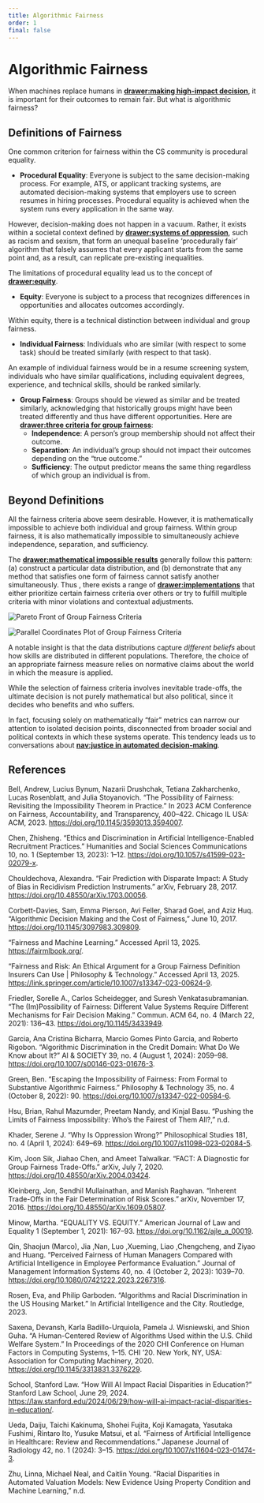 ```yaml
---
title: Algorithmic Fairness
order: 1
final: false
---
```


# Algorithmic Fairness

When machines replace humans in **[drawer:making high-impact decision](high-impact-decision)**, it is important for their outcomes to remain fair. But what is algorithmic fairness?

## Definitions of Fairness

One common criterion for fairness within the CS community is procedural equality.

- **Procedural Equality**: Everyone is subject to the same decision-making process. For example, ATS, or applicant tracking systems, are automated decision-making systems that employers use to screen resumes in hiring processes. Procedural equality is achieved when the system runs every application in the same way.

However, decision-making does not happen in a vacuum. Rather, it exists within a societal context defined by **[drawer:systems of oppression](systems-of-oppression)**, such as racism and sexism, that form an unequal baseline ‘procedurally fair’ algorithm that falsely assumes that every applicant starts from the same point and, as a result, can replicate pre-existing inequalities.

The limitations of procedural equality lead us to the concept of **[drawer:equity](equity)**.

- **Equity**: Everyone is subject to a process that recognizes differences in opportunities and allocates outcomes accordingly.

Within equity, there is a technical distinction between individual and group fairness.

- **Individual Fairness**: Individuals who are similar (with respect to some task) should be treated similarly (with respect to that task).

An example of individual fairness would be in a resume screening system, individuals who have similar qualifications, including equivalent degrees, experience, and technical skills, should be ranked similarly.

- **Group Fairness**: Groups should be viewed as similar and be treated similarly, acknowledging that historically groups might have been treated differently and thus have different opportunities. Here are **[drawer:three criteria for group fairness](three-criteria)**:
  - **Independence**: A person’s group membership should not affect their outcome.
  - **Separation**: An individual’s group should not impact their outcomes depending on the “true outcome.”
  - **Sufficiency**: The output predictor means the same thing regardless of which group an individual is from.

## Beyond Definitions

All the fairness criteria above seem desirable. However, it is mathematically impossible to achieve both individual and group fairness. Within group fairness, it is also mathematically impossible to simultaneously achieve independence, separation, and sufficiency.

The **[drawer:mathematical impossible results](mathematical-impossibility)** generally follow this pattern: (a) construct a particular data distribution, and (b) demonstrate that any method that satisfies one form of fairness cannot satisfy another simultaneously. Thus , there exists a range of **[drawer:implementations](implementations)** that either prioritize certain fairness criteria over others or try to fulfill multiple criteria with minor violations and contextual adjustments.

![Pareto Front of Group Fairness Criteria](/srch-s25/assets/primer-photos/fairness1.png)

![Parallel Coordinates Plot of Group Fairness Criteria](/srch-s25/assets/primer-photos/fairness2.png)

A notable insight is that the data distributions capture _different beliefs_ about how skills are distributed in different populations. Therefore, the choice of an appropriate fairness measure relies on normative claims about the world in which the measure is applied.

While the selection of fairness criteria involves inevitable trade-offs, the ultimate decision is not purely mathematical but also political, since it decides who benefits and who suffers.

In fact, focusing solely on mathematically “fair” metrics can narrow our attention to isolated decision points, disconnected from broader social and political contexts in which these systems operate. This tendency leads us to conversations about **[nav:justice in automated decision-making](automatedDecisionMaking/justice)**.

## References

Bell, Andrew, Lucius Bynum, Nazarii Drushchak, Tetiana Zakharchenko, Lucas Rosenblatt, and Julia Stoyanovich. “The Possibility of Fairness: Revisiting the Impossibility Theorem in Practice.” In 2023 ACM Conference on Fairness, Accountability, and Transparency, 400–422. Chicago IL USA: ACM, 2023. https://doi.org/10.1145/3593013.3594007.

Chen, Zhisheng. “Ethics and Discrimination in Artificial Intelligence-Enabled Recruitment Practices.” Humanities and Social Sciences Communications 10, no. 1 (September 13, 2023): 1–12. https://doi.org/10.1057/s41599-023-02079-x.

Chouldechova, Alexandra. “Fair Prediction with Disparate Impact: A Study of Bias in Recidivism Prediction Instruments.” arXiv, February 28, 2017. https://doi.org/10.48550/arXiv.1703.00056.

Corbett-Davies, Sam, Emma Pierson, Avi Feller, Sharad Goel, and Aziz Huq. “Algorithmic Decision Making and the Cost of Fairness,” June 10, 2017. https://doi.org/10.1145/3097983.309809.

“Fairness and Machine Learning.” Accessed April 13, 2025. https://fairmlbook.org/.

“Fairness and Risk: An Ethical Argument for a Group Fairness Definition Insurers Can Use | Philosophy & Technology.” Accessed April 13, 2025. https://link.springer.com/article/10.1007/s13347-023-00624-9.

Friedler, Sorelle A., Carlos Scheidegger, and Suresh Venkatasubramanian. “The (Im)Possibility of Fairness: Different Value Systems Require Different Mechanisms for Fair Decision Making.” Commun. ACM 64, no. 4 (March 22, 2021): 136–43. https://doi.org/10.1145/3433949.

Garcia, Ana Cristina Bicharra, Marcio Gomes Pinto Garcia, and Roberto Rigobon. “Algorithmic Discrimination in the Credit Domain: What Do We Know about It?” AI & SOCIETY 39, no. 4 (August 1, 2024): 2059–98. https://doi.org/10.1007/s00146-023-01676-3.

Green, Ben. “Escaping the Impossibility of Fairness: From Formal to Substantive Algorithmic Fairness.” Philosophy & Technology 35, no. 4 (October 8, 2022): 90. https://doi.org/10.1007/s13347-022-00584-6.

Hsu, Brian, Rahul Mazumder, Preetam Nandy, and Kinjal Basu. “Pushing the Limits of Fairness Impossibility: Who’s the Fairest of Them All?,” n.d.

Khader, Serene J. “Why Is Oppression Wrong?” Philosophical Studies 181, no. 4 (April 1, 2024): 649–69. https://doi.org/10.1007/s11098-023-02084-5.

Kim, Joon Sik, Jiahao Chen, and Ameet Talwalkar. “FACT: A Diagnostic for Group Fairness Trade-Offs.” arXiv, July 7, 2020. https://doi.org/10.48550/arXiv.2004.03424.

Kleinberg, Jon, Sendhil Mullainathan, and Manish Raghavan. “Inherent Trade-Offs in the Fair Determination of Risk Scores.” arXiv, November 17, 2016. https://doi.org/10.48550/arXiv.1609.05807.

Minow, Martha. “EQUALITY VS. EQUITY.” American Journal of Law and Equality 1 (September 1, 2021): 167–93. https://doi.org/10.1162/ajle_a_00019.

Qin, Shaojun (Marco), Jia ,Nan, Luo ,Xueming, Liao ,Chengcheng, and Ziyao and Huang. “Perceived Fairness of Human Managers Compared with Artificial Intelligence in Employee Performance Evaluation.” Journal of Management Information Systems 40, no. 4 (October 2, 2023): 1039–70. https://doi.org/10.1080/07421222.2023.2267316.

Rosen, Eva, and Philip Garboden. “Algorithms and Racial Discrimination in the US Housing Market.” In Artificial Intelligence and the City. Routledge, 2023.

Saxena, Devansh, Karla Badillo-Urquiola, Pamela J. Wisniewski, and Shion Guha. “A Human-Centered Review of Algorithms Used within the U.S. Child Welfare System.” In Proceedings of the 2020 CHI Conference on Human Factors in Computing Systems, 1–15. CHI ’20. New York, NY, USA: Association for Computing Machinery, 2020. https://doi.org/10.1145/3313831.3376229.

School, Stanford Law. “How Will AI Impact Racial Disparities in Education?” Stanford Law School, June 29, 2024. https://law.stanford.edu/2024/06/29/how-will-ai-impact-racial-disparities-in-education/.

Ueda, Daiju, Taichi Kakinuma, Shohei Fujita, Koji Kamagata, Yasutaka Fushimi, Rintaro Ito, Yusuke Matsui, et al. “Fairness of Artificial Intelligence in Healthcare: Review and Recommendations.” Japanese Journal of Radiology 42, no. 1 (2024): 3–15. https://doi.org/10.1007/s11604-023-01474-3.

Zhu, Linna, Michael Neal, and Caitlin Young. “Racial Disparities in Automated Valuation Models: New Evidence Using Property Condition and Machine Learning,” n.d.
